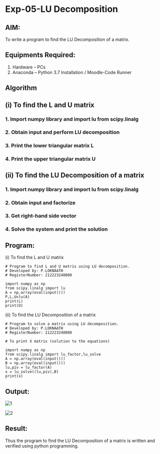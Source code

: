 # Exp-05-LU Decomposition 

## AIM:
To write a program to find the LU Decomposition of a matrix.

## Equipments Required:
1. Hardware – PCs
2. Anaconda – Python 3.7 Installation / Moodle-Code Runner

## Algorithm

## (i) To find the L and U matrix
### 1. Import numpy library and import lu from scipy.linalg
### 2. Obtain input and perform LU decomposition
### 3. Print the lower triangular matrix L
### 4. Print the upper triangular matrix U

## (ii) To find the LU Decomposition of a matrix
### 1. Import numpy library and import lu from scipy.linalg
### 2. Obtain input and factorize
### 3. Get right-hand side vector
### 4. Solve the system and print the solution

## Program:
(i) To find the L and U matrix
```
# Program to find L and U matrix using LU decomposition.
# Developed by: P.LOKNAATH
# RegisterNumber: 212223240080

import numpy as np
from scipy.linalg import lu
A = np.array(eval(input()))
P,L,U=lu(A)
print(L)
print(U)
```
(ii) To find the LU Decomposition of a matrix
```
# Program to solve a matrix using LU decomposition.
# Developed by: P.LOKNAATH
# RegisterNumber: 212223240080

# To print X matrix (solution to the equations)

import numpy as np
from scipy.linalg import lu_factor,lu_solve
A = np.array(eval(input()))
B = np.array(eval(input()))
lu,piv = lu_factor(A)
x = lu_solve((lu,piv),B)
print(x)

```

## Output:
![1](https://github.com/AkilaMohan/LU-Decomposition/assets/145742558/7baddcf2-864c-49b3-96e0-c67866ec8c26)

![2](https://github.com/AkilaMohan/LU-Decomposition/assets/145742558/a6fedb7a-6284-4852-8a13-a49f1e62b20f)



## Result:
Thus the program to find the LU Decomposition of a matrix is written and verified using python programming.

